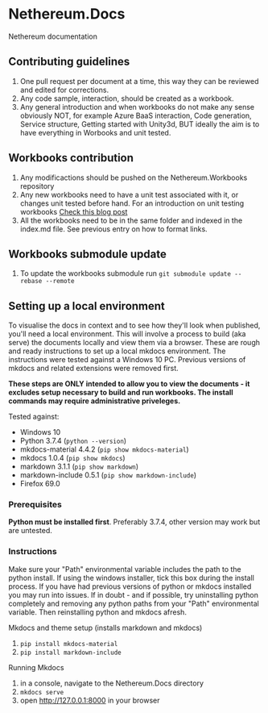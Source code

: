 # Nethereum.Docs
Nethereum documentation

## Contributing guidelines
1. One pull request per document at a time, this way they can be reviewed and edited for corrections.
2. Any code sample, interaction, should be created as a workbook.
3. Any general introduction and when workbooks do not make any sense obviously NOT, for example Azure BaaS interaction, Code generation, Service structure, Getting started with Unity3d, BUT ideally the aim is to have everything in Worbooks and unit tested.

## Workbooks contribution
1. Any modificactions should be pushed on the Nethereum.Workbooks repository
2. Any new workbooks need to have a unit test associated with it, or changes unit tested before hand.
  For an introduction on unit testing workbooks [Check this blog post](https://medium.com/@juanfranblanco/unit-or-integration-tests-of-xamarin-workbooks-6f206b8483d6)
3. All the workbooks need to be in the same folder and indexed in the index.md file. See previous entry on how to format links.

## Workbooks submodule update
1. To update the workbooks submodule run ```git submodule update --rebase --remote```

## Setting up a local environment
To visualise the docs in context and to see how they'll look when published, you'll need a local environment.  This will involve a process to build (aka serve) the documents locally and view them via a browser.  These are rough and ready instructions to set up a local mkdocs environment. The instructions were tested against a Windows 10 PC.  Previous versions of mkdocs and related extensions were removed first.

**These steps are ONLY intended to allow you to view the documents - it excludes setup necessary to build and run workbooks.  The install commands may require administrative priveleges.**

Tested against:
* Windows 10
* Python 3.7.4 (``` python --version ```)
* mkdocs-material 4.4.2 (``` pip show mkdocs-material ```)
* mkdocs 1.0.4 (``` pip show mkdocs ```)
* markdown 3.1.1 (``` pip show markdown ```)
* markdown-include 0.5.1 (``` pip show markdown-include ```)
* Firefox 69.0

### Prerequisites
**Python must be installed first**.  Preferably 3.7.4, other version may work but are untested.  

### Instructions
Make sure your "Path" environmental variable includes the path to the python install.  If using the windows installer, tick this box during the install process.  If you have had previous versions of python or mkdocs installed you may run into issues.  If in doubt - and if possible, try uninstalling python completely and removing any python paths from your "Path" environmental variable.  Then reinstalling python and mkdocs afresh.

Mkdocs and theme setup (installs markdown and mkdocs)
1. ``` pip install mkdocs-material ```
2. ``` pip install markdown-include ```

Running Mkdocs 
1. in a console, navigate to the Nethereum.Docs directory 
2. ``` mkdocs serve ```
4. open http://127.0.0.1:8000 in your browser